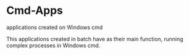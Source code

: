 # Cmd-Apps
applications created on Windows cmd

This applications created in batch have as their main function, running complex processes in Windows cmd.
